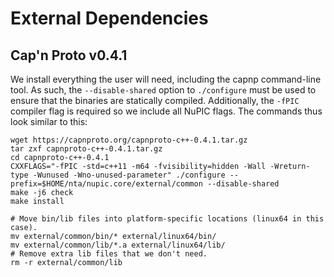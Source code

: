 # External Dependencies

## Cap'n Proto v0.4.1

We install everything the user will need, including the capnp command-line
tool. As such, the `--disable-shared` option to `./configure` must be used
to ensure that the binaries are statically compiled. Additionally, the
`-fPIC` compiler flag is required so we include all NuPIC flags. The
commands thus look similar to this:

```
wget https://capnproto.org/capnproto-c++-0.4.1.tar.gz
tar zxf capnproto-c++-0.4.1.tar.gz
cd capnproto-c++-0.4.1
CXXFLAGS="-fPIC -std=c++11 -m64 -fvisibility=hidden -Wall -Wreturn-type -Wunused -Wno-unused-parameter" ./configure --prefix=$HOME/nta/nupic.core/external/common --disable-shared
make -j6 check
make install

# Move bin/lib files into platform-specific locations (linux64 in this case).
mv external/common/bin/* external/linux64/bin/
mv external/common/lib/*.a external/linux64/lib/
# Remove extra lib files that we don't need.
rm -r external/common/lib
```
